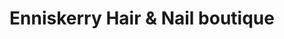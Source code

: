 ---
title: "Enniskerry Hair & Nail boutique"
url: /enniskerry/enniskerry-hair-and-nail-boutique/
shop: hairdresser
---